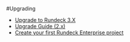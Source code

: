 #Upgrading

- [Upgrade to Rundeck 3.X](upgrading-to-rundeck3.md)
- [Upgrade Guide (2.x)](upgrading.md)
- [Create your first Rundeck Enterprise project](../../manual/02-getting-started.md#project-setup)
